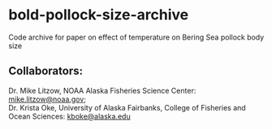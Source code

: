 # bold-pollock-size-archive
Code archive for paper on effect of temperature on Bering Sea pollock body size

## Collaborators:
 Dr. Mike Litzow, NOAA Alaska Fisheries Science Center: mike.litzow@noaa.gov;   
 Dr. Krista Oke, University of Alaska Fairbanks, College of Fisheries and Ocean Sciences: kboke@alaska.edu
